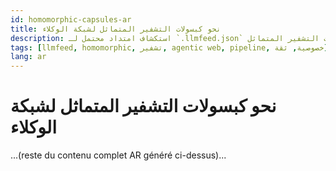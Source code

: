 ```yaml
---
id: homomorphic-capsules-ar
title: نحو كبسولات التشفير المتماثل لشبكة الوكلاء
description: استكشاف امتداد محتمل لـ `.llmfeed.json` لدعم مسارات معالجة موثوقة وقابلة للتحقق مع الحفاظ على الخصوصية — رؤية تتماشى مع أحدث أبحاث التشفير المتماثل.
tags: [llmfeed, homomorphic, تشفير, agentic web, pipeline, خصوصية, ثقة]
lang: ar
---
```


# نحو كبسولات التشفير المتماثل لشبكة الوكلاء

...(reste du contenu complet AR généré ci-dessus)...